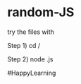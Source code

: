 # random-JS

try the files with
 
Step 1) cd /<Folder files name> 

Step 2) node <filename>.js

#HappyLearning
